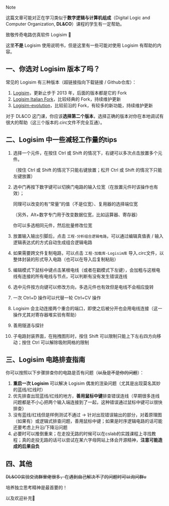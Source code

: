 > [!NOTE]
>
> 这篇文章可能对正在学习类似于**数字逻辑与计算机组成**（Digital Logic and Computer Organization, **DL&CO**）课程的学生有一定帮助。
>
> 致敬传奇电路仿真软件 Logisim ​🫡

这里**不是** Logisim 使用说明书，但是这里有一些可能对使用 Logisim 有帮助的内容。



## 一、你选对 Logisim 版本了吗？

常见的 Logisim 有三种版本（超链接指向下载链接 / Github仓库）：

1. [Logisim](https://sourceforge.net/projects/circuit/)，更新止步于 2013 年，后面的版本都是它的 Fork
2. [Logisim Italian Fork](https://sourceforge.net/projects/logisimit/)，比较经典的 Fork，持续维护更新
3. [Logisim-evolution](https://github.com/logisim-evolution/logisim-evolution)，比较前沿的 Fork，有较多的新功能，持续维护更新

对于 DL&CO 这门课，你应该**选择第二个版本**，选择正确的版本对你在本地调试有很大的帮助（这三个版本的.circ文件不完全互通）。



## 二、Logisim 中一些减轻工作量的tips


1. 选择一个元件，在按住 Ctrl 或 Shift 的情况下，右键可以多次点击放置多个元件。

   （按住 Ctrl 或 Shift 的情况下只能右键放置；松开 Ctrl 或 Shift 的情况下只能左键放置）

   

2. 选中门再按下数字键可以切换门电路的输入位宽（在放置元件时该操作也有效）；

   同理可以改变的有“常量”的值（不是位宽）、复用器的选择端位宽

   （另外，Alt+数字专门用于改变数据位宽，比如运算器、寄存器）

   你可以多选相同元件，然后批量修改位宽

   

3. 放置输入输出引脚后，点击 `工程-分析组合逻辑电路`，可以通过编辑真值表 / 输入逻辑表达式的方式自动生成组合逻辑电路



4. 如果需要跨文件复制电路，可以点击 `工程-加载库-Logisim库` 导入.circ文件，以整体封装的形式导入电路（也可以在导入后复制粘贴）



5. 编辑模式下鼠标中键点击某根电线（或者在戳模式下左键），会加粗与这根电线有连接的所有电线与节点，可以判断有没有发生错误连线



6. 选中元件按方向键可以修改方向，多选元件也有效但是电线不会相应旋转



7. 一次 Ctrl+D 操作可以代替一轮 Ctrl+CV 操作



8. Logisim 会主动连接两个重合的端口，即使之后被分开也会用电线连接（这一操作尤其对寄存器堆实验有帮助）



9. 善用隧道与探针



10. 子电路封装界面，在拖拽图形时，按住 Shift 可以限制只能上下左右四方向移动；按住 Ctrl 可以解除吸附网格的限制



## 三、Logisim 电路排查指南

你可以按照以下步骤排查你的电路是否有问题（~~以及是不是你的问题~~）：

1. **重启一次 Logisim** 可以解决 Logisim 偶发的渲染问题（尤其是出现莫名其妙的蓝线/红线时）
2. 优先排查出现蓝线/红线的地方，**善用鼠标中键**排查错误连线（早期很多连线问题都是不小心把两个输入端连接到了一起，这种错误通过鼠标中键可以很快排查）
3. 没有蓝线/红线但是样例测试不通过 → 针对出现错误输出的部分，对着原理图（如果有）或逻辑式排查问题，善用鼠标中键；如果是时序逻辑电路的话可能还要考虑上升沿/下降沿问题
4. 必要时可以推倒重来；在走投无路的时候可以在cslab的实践课程上寻找教程；真的走投无路的话可以尝试在某六字母网站上体会开源精神，**注意可能造成的后果自负**



## 四、其他

~~DL&CO实验交流群里佬很多，在遇到自己解决不了的问题时可以询问群u~~

培养独立思考精神是最首要的！

以及欢迎补充🤗